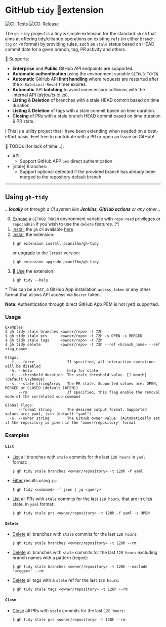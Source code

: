 # GitHub `tidy` 🧹extension

[![CI: Tests](https://github.com/pcanilho/gh-tidy/workflows/ci/badge.svg)](https://github.com/pcanilho/gh-tidy/actions?query=ci)
[![CD: Release](https://github.com/pcanilho/gh-tidy/workflows/release/badge.svg)](https://github.com/pcanilho/gh-tidy/actions?query=release)

The `gh-tidy` project is a tiny & simple extension for the standard `gh` cli that aims at offering tidy/cleanup operations on existing `refs`
(in either `branch`, `tag` or `PR` format) by providing rules, such as `stale` status based on HEAD commit date for a given branch, tag, PR activity and others.

🚀 Supports:
* **Enterprise** and **Public** GitHub API endpoints are supported.
* **Automatic authentication** using the environment variable `GITHUB_TOKEN`.
* **Automatic** GitHub API **limit handling** where requests are restarted after the `X-RateLimit-Reset` timer expires.
* **Automatic** API **batching** to avoid unnecessary collisions with the internal API (_defaults to `20`_).
* **Listing** & **Deletion** of branches with a stale HEAD commit based on time duration.
* **Listing** & **Deletion** of tags with a stale commit based on time duration.
* **Closing** of PRs with a stale branch HEAD commit based on time duration & PR state.

ℹ️ This is a utility project that I have been extending when needed on a best-effort basis. Feel free to contribute with a PR
or open an Issue on GitHub!

📝 TODOs (for lack of time...):
* API:
  * Support GitHub APP `pem` direct authentication.
* [stale] Branches:
  * Support optional detected if the provided branch has already been merged to the repository default branch.

---

## Using `gh-tidy` 
_...**locally** or through a CI system like **Jenkins**, **GitHub actions** or any other..._

0. <ins>Expose</ins> a `GITHUB_TOKEN` environment variable with `repo:read` privileges or `repo:admin` if you wish to use the `delete` features. (*)
1. <ins>Install</ins> the `gh` cli available [here](https://github.com/cli/cli#installation).
2. <ins>Install</ins> the extension:
    ```shell
    $ gh extension install pcanilho/gh-tidy
    ```
   or <ins>upgrade</ins> to the `latest` version:
    ```shell
    $ gh extension upgrade pcanilho/gh-tidy
    ```
3. 🚀 <ins>Use</ins> the extension:
   ```shell
   $ gh tidy --help
   ```

\* This can be a `PAT`, a GitHub App installation `access_token` or any other format that allows API access via `Bearer` token.

**Note**: Authentication through direct GitHub App PEM is not (yet) supported.
### Usage
```shell
Examples:
$ gh tidy stale branches <owner/repo> -t 72h
$ gh tidy stale prs      <owner/repo> -t 72h -s OPEN -s MERGED
$ gh tidy stale tags     <owner/repo> -t 72h
$ gh tidy delete         <owner/repo> -t 72h --ref <branch_name> --ref <tag_name>

Flags:
  -f, --force               If specified, all interactive operations will be disabled
  -h, --help                help for stale
  -t, --threshold duration  The stale threshold value. [1 month] (default 672h0m0s)
  -s, --state stringArray   The PR state. Supported values are: OPEN, MERGED or CLOSED (default [OPEN])
      --rm                  If specified, this flag enable the removal mode of the correlated sub-command

Global Flags:
      --format string       The desired output format. Supported values are: yaml, json (default "yaml")
  -o, --owner string        The GitHub owner value. (Automatically set if the repository is given in the 'owner/repository' format
```

### Examples

#### `List`

* <ins>List</ins> all branches with `stale` commits for the last `128 hours` in `yaml` format:
   ```shell
   $ gh tidy stale branches <owner/repository> -t 128h -f yaml
   ```

* <ins>Filter</ins> results using `jq`:
   ```shell
   $ gh tidy <command> -f json | jq <query>
   ```

* <ins>List</ins> all PRs with `stale` commits for the last `128 hours`, that are in `OPEN` state, in `yaml` format:
   ```shell
   $ gh tidy stale prs <owner/repository> -t 128h -f yaml -s OPEN
   ```

#### `Delete`

* <ins>Delete</ins> all branches with `stale` commits for the last `128 hours`:
   ```shell
   $ gh tidy stale branches <owner/repository> -t 128h --rm
   ```

* <ins>Delete</ins> all branches with `stale` commits for the last `128 hours` excluding branch names with a pattern (regex):
   ```shell
   $ gh tidy stale branches <owner/repository> -t 128h --exclude '<regex>' --rm
   ```

* <ins>Delete</ins> all tags with a `stale` ref for the last `128 hours`:
   ```shell
   $ gh tidy stale tags <owner/repository> -t 128h --rm
   ```

#### `Close`

* <ins>Close</ins> all PRs with `stale` commits for the last `128 hours`:
   ```shell
   $ gh tidy stale prs <owner/repository> -t 128h --rm
   ```